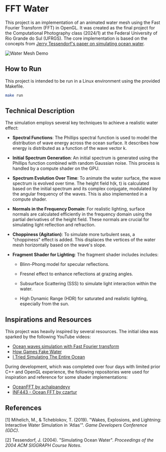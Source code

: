 # FFT Water

This project is an implementation of an animated water mesh using the Fast Fourier Transform (FFT) in OpenGL. It was created as the final project for the Computational Photography class (2024/1) at the Federal University of Rio Grande do Sul (UFRGS). The core implementation is based on the concepts from [Jerry Tessendorf's paper on simulating ocean water](https://people.computing.clemson.edu/~jtessen/reports/papers_files/coursenotes2004.pdf).

![Water Mesh Demo](assets/water.gif)

## How to Run

This project is intended to be run in a Linux environment using the provided Makefile.

```bash
make run
```

## Technical Description
The simulation employs several key techniques to achieve a realistic water effect:

* **Spectral Functions**: The Phillips spectral function is used to model the distribution of wave energy across the ocean surface. It describes how energy is distributed as a function of the wave vector k.

* **Initial Spectrum Generation**: An initial spectrum is generated using the Phillips function combined with random Gaussian noise. This process is handled by a compute shader on the GPU.

* **Spectrum Evolution Over Time**: To animate the water surface, the wave spectrum is evolved over time. The height field h(k, t) is calculated based on the initial spectrum and its complex conjugate, modulated by the angular frequency of the waves. This is also implemented in a compute shader.

* **Normals in the Frequency Domain**: For realistic lighting, surface normals are calculated efficiently in the frequency domain using the partial derivatives of the height field. These normals are crucial for simulating light reflection and refraction.

* **Choppiness (Agitation)**: To simulate more turbulent seas, a "choppiness" effect is added. This displaces the vertices of the water mesh horizontally based on the wave's slope.

* **Fragment Shader for Lighting**: The fragment shader includes includes:

    * Blinn-Phong model for specular reflections.

    * Fresnel effect to enhance reflections at grazing angles.

    * Subsurface Scattering (SSS) to simulate light interaction within the water.

    * High Dynamic Range (HDR) for saturated and realistic lighting, especially from the sun.

## Inspirations and Resources

This project was heavily inspired by several resources. The initial idea was sparked by the following YouTube videos:

  * [Ocean waves simulation with Fast Fourier transform](http://www.youtube.com/watch?v=kGEqaX4Y4bQ)
  * [How Games Fake Water](http://www.youtube.com/watch?v=PH9q0HNBjT4)
  * [I Tried Simulating The Entire Ocean](http://www.youtube.com/watch?v=yPfagLeUa7k)

During development, which was completed over four days with limited prior C++ and OpenGL experience, the following repositories were used for inspiration and reference for some shader implementations:

  * [OceanFFT by achalpandeyy](https://github.com/achalpandeyy/OceanFFT)
  * [INF443 - Ocean FFT by czartur](https://github.com/czartur/ocean_fft)


## References

[1] Mihelich, M., & Tcheblokov, T. (2019). "Wakes, Explosions, and Lightning: Interactive Water Simulation in 'Atlas'". *Game Developers Conference (GDC)*.

[2] Tessendorf, J. (2004). "Simulating Ocean Water". *Proceedings of the 2004 ACM SIGGRAPH Course Notes*.